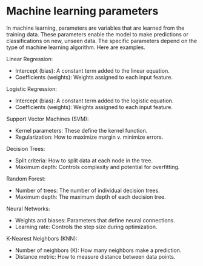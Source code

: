 # Machine learning parameters

In machine learning, parameters are variables that are learned from the training data. These parameters enable the model to make predictions or classifications on new, unseen data. The specific parameters depend on the type of machine learning algorithm. Here are examples.

Linear Regression:

* Intercept (bias): A constant term added to the linear equation.
* Coefficients (weights): Weights assigned to each input feature.

Logistic Regression:

* Intercept (bias): A constant term added to the logistic equation.
* Coefficients (weights): Weights assigned to each input feature.

Support Vector Machines (SVM):

* Kernel parameters: These define the kernel function.
* Regularization: How to maximize margin v. minimize errors.

Decision Trees:

* Split criteria: How to split data at each node in the tree.
* Maximum depth: Controls complexity and potential for overfitting.

Random Forest:

* Number of trees: The number of individual decision trees.
* Maximum depth: The maximum depth of each decision tree.

Neural Networks:

* Weights and biases: Parameters that define neural connections.
* Learning rate: Controls the step size during optimization.

K-Nearest Neighbors (KNN):

* Number of neighbors (K): How many neighbors make a prediction.
* Distance metric: How to measure distance between data points.
